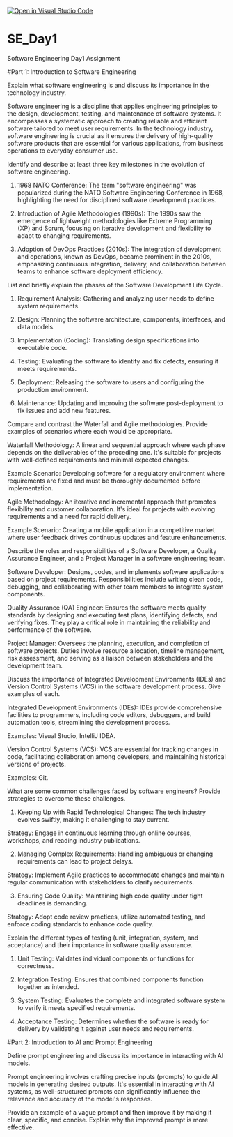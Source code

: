 [![Open in Visual Studio Code](https://classroom.github.com/assets/open-in-vscode-2e0aaae1b6195c2367325f4f02e2d04e9abb55f0b24a779b69b11b9e10269abc.svg)](https://classroom.github.com/online_ide?assignment_repo_id=18385047&assignment_repo_type=AssignmentRepo)
# SE_Day1
Software Engineering Day1 Assignment

#Part 1: Introduction to Software Engineering

Explain what software engineering is and discuss its importance in the technology industry.

Software engineering is a discipline that applies engineering principles to the design, development, testing, and maintenance of software systems. It encompasses a systematic approach to creating reliable and efficient software tailored to meet user requirements. In the technology industry, software engineering is crucial as it ensures the delivery of high-quality software products that are essential for various applications, from business operations to everyday consumer use.



Identify and describe at least three key milestones in the evolution of software engineering.

1. 1968 NATO Conference: The term "software engineering" was popularized during the NATO Software Engineering Conference in 1968, highlighting the need for disciplined software development practices. 


2. Introduction of Agile Methodologies (1990s): The 1990s saw the emergence of lightweight methodologies like Extreme Programming (XP) and Scrum, focusing on iterative development and flexibility to adapt to changing requirements. 


3. Adoption of DevOps Practices (2010s): The integration of development and operations, known as DevOps, became prominent in the 2010s, emphasizing continuous integration, delivery, and collaboration between teams to enhance software deployment efficiency. 


List and briefly explain the phases of the Software Development Life Cycle.

1. Requirement Analysis: Gathering and analyzing user needs to define system requirements.


2. Design: Planning the software architecture, components, interfaces, and data models.


3. Implementation (Coding): Translating design specifications into executable code.


4. Testing: Evaluating the software to identify and fix defects, ensuring it meets requirements.


5. Deployment: Releasing the software to users and configuring the production environment.


6. Maintenance: Updating and improving the software post-deployment to fix issues and add new features.



Compare and contrast the Waterfall and Agile methodologies. Provide examples of scenarios where each would be appropriate.

Waterfall Methodology: A linear and sequential approach where each phase depends on the deliverables of the preceding one. It's suitable for projects with well-defined requirements and minimal expected changes.

Example Scenario: Developing software for a regulatory environment where requirements are fixed and must be thoroughly documented before implementation.

Agile Methodology: An iterative and incremental approach that promotes flexibility and customer collaboration. It's ideal for projects with evolving requirements and a need for rapid delivery.

Example Scenario: Creating a mobile application in a competitive market where user feedback drives continuous updates and feature enhancements.


Describe the roles and responsibilities of a Software Developer, a Quality Assurance Engineer, and a Project Manager in a software engineering team.


Software Developer: Designs, codes, and implements software applications based on project requirements. Responsibilities include writing clean code, debugging, and collaborating with other team members to integrate system components.

Quality Assurance (QA) Engineer: Ensures the software meets quality standards by designing and executing test plans, identifying defects, and verifying fixes. They play a critical role in maintaining the reliability and performance of the software.

Project Manager: Oversees the planning, execution, and completion of software projects. Duties involve resource allocation, timeline management, risk assessment, and serving as a liaison between stakeholders and the development team.




Discuss the importance of Integrated Development Environments (IDEs) and Version Control Systems (VCS) in the software development process. Give examples of each.

Integrated Development Environments (IDEs): IDEs provide comprehensive facilities to programmers, including code editors, debuggers, and build automation tools, streamlining the development process.

Examples: Visual Studio, IntelliJ IDEA.

Version Control Systems (VCS): VCS are essential for tracking changes in code, facilitating collaboration among developers, and maintaining historical versions of projects.

Examples: Git.


What are some common challenges faced by software engineers? Provide strategies to overcome these challenges.


1. Keeping Up with Rapid Technological Changes: The tech industry evolves swiftly, making it challenging to stay current.

Strategy: Engage in continuous learning through online courses, workshops, and reading industry publications.


2. Managing Complex Requirements: Handling ambiguous or changing requirements can lead to project delays.

Strategy: Implement Agile practices to accommodate changes and maintain regular communication with stakeholders to clarify requirements.


3. Ensuring Code Quality: Maintaining high code quality under tight deadlines is demanding.

Strategy: Adopt code review practices, utilize automated testing, and enforce coding standards to enhance code quality.



Explain the different types of testing (unit, integration, system, and acceptance) and their importance in software quality assurance.

1. Unit Testing: Validates individual components or functions for correctness.


2. Integration Testing: Ensures that combined components function together as intended.


3. System Testing: Evaluates the complete and integrated software system to verify it meets specified requirements.


4. Acceptance Testing: Determines whether the software is ready for delivery by validating it against user needs and requirements.



#Part 2: Introduction to AI and Prompt Engineering


Define prompt engineering and discuss its importance in interacting with AI models.

Prompt engineering involves crafting precise inputs (prompts) to guide AI models in generating desired outputs. It's essential in interacting with AI systems, as well-structured prompts can significantly influence the relevance and accuracy of the model's responses.


Provide an example of a vague prompt and then improve it by making it clear, specific, and concise. Explain why the improved prompt is more effective.

